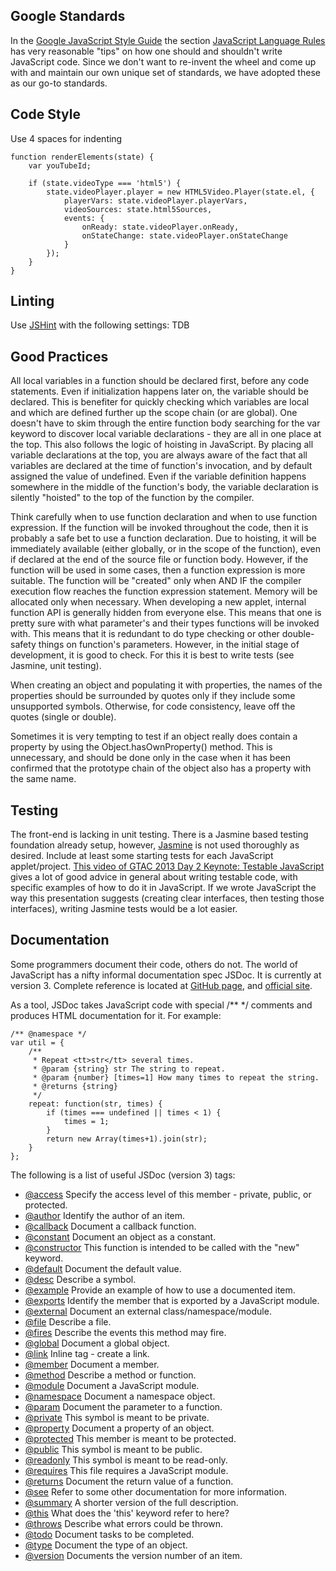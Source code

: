 ## Google Standards
In the [Google JavaScript Style Guide](http://google-styleguide.googlecode.com/svn/trunk/javascriptguide.xml) the section [JavaScript Language Rules](http://google-styleguide.googlecode.com/svn/trunk/javascriptguide.xml#JavaScript_Language_Rules) has very reasonable "tips" on how one should and shouldn't write JavaScript code. Since we don't want to re-invent the wheel and come up with and maintain our own unique set of standards, we have adopted these as our go-to standards.

## Code Style
Use 4 spaces for indenting
```
function renderElements(state) {
    var youTubeId;

    if (state.videoType === 'html5') {
        state.videoPlayer.player = new HTML5Video.Player(state.el, {
            playerVars: state.videoPlayer.playerVars,
            videoSources: state.html5Sources,
            events: {
                onReady: state.videoPlayer.onReady,
                onStateChange: state.videoPlayer.onStateChange
            }
        });
    }
}
```

## Linting
Use [JSHint](http://www.jshint.com/about/) with the following settings:
TDB

## Good Practices

All local variables in a function should be declared first, before any code statements.
Even if initialization happens later on, the variable should be declared. This is benefiter for quickly checking which variables are local and which are defined further up the scope chain (or are global). One doesn't have to skim through the entire function body searching for the var keyword to discover local variable declarations - they are all in one place at the top. This also follows the logic of hoisting in JavaScript. By placing all variable declarations at the top, you are always aware of the fact that all variables are declared at the time of function's invocation, and by default assigned the value of undefined. Even if the variable definition happens somewhere in the middle of the function's body, the variable declaration is silently "hoisted" to the top of the function by the compiler.

Think carefully when to use function declaration and when to use function expression.
If the function will be invoked throughout the code, then it is probably a safe bet to use a function declaration. Due to hoisting, it will be immediately available (either globally, or in the scope of the function), even if declared at the end of the source file or function body. However, if the function will be used in some cases, then a function expression is more suitable. The function will be "created" only when AND IF the compiler execution flow reaches the function expression statement. Memory will be allocated only when necessary. 
When developing a new applet, internal function API is generally hidden from everyone else.
This means that one is pretty sure with what parameter's and their types functions will be invoked with. This means that it is redundant to do type checking or other double-safety things on function's parameters. However, in the initial stage of development, it is good to check. For this it is best to write tests (see Jasmine, unit testing).

When creating an object and populating it with properties, the names of the properties should be surrounded by quotes only if they include some unsupported symbols. Otherwise, for code consistency, leave off the quotes (single or double).

Sometimes it is very tempting to test if an object really does contain a property by using the Object.hasOwnProperty() method. This is unnecessary, and should be done only in the case when it has been confirmed that the prototype chain of the object also has a property with the same name.

## Testing
The front-end is lacking in unit testing. There is a Jasmine based testing foundation already setup, however, [Jasmine](http://pivotal.github.io/jasmine/) is not used thoroughly as desired. Include at least some starting tests for each JavaScript applet/project.
[This video of GTAC 2013 Day 2 Keynote: Testable JavaScript](http://www.youtube.com/watch?feature=player_embedded&v=JjqKQ8ezwKQ) gives a lot of good advice in general about writing testable code, with specific examples of how to do it in JavaScript.  If we wrote JavaScript the way this presentation suggests (creating clear interfaces, then testing those interfaces), writing Jasmine tests would be a lot easier.

## Documentation
Some programmers document their code, others do not. The world of JavaScript has a nifty informal documentation spec JSDoc. It is currently at version 3. Complete reference is located at [GitHub page](https://github.com/jsdoc3/jsdoc), and [official site](http://usejsdoc.org/).

As a tool, JSDoc takes JavaScript code with special /** */ comments and produces HTML documentation for it. For example:

    /** @namespace */
    var util = {
        /**
         * Repeat <tt>str</tt> several times.
         * @param {string} str The string to repeat.
         * @param {number} [times=1] How many times to repeat the string.
         * @returns {string}
         */
        repeat: function(str, times) {
            if (times === undefined || times < 1) {
                times = 1;
            }
            return new Array(times+1).join(str);
        }
    };

The following is a list of useful JSDoc (version 3) tags:
- [@access](http://usejsdoc.org/tags-access.html) Specify the access level of this member - private, public, or protected.
- [@author](http://usejsdoc.org/tags-author.html) Identify the author of an item.
- [@callback](http://usejsdoc.org/tags-callback.html) Document a callback function.
- [@constant](http://usejsdoc.org/tags-constant.html) Document an object as a constant.
- [@constructor](http://usejsdoc.org/tags-constructor.html) This function is intended to be called with the "new" keyword.
- [@default](http://usejsdoc.org/tags-default.html) Document the default value.
- [@desc](http://usejsdoc.org/tags-description.html) Describe a symbol.
- [@example](http://usejsdoc.org/tags-example.html) Provide an example of how to use a documented item.
- [@exports](http://usejsdoc.org/tags-exports.html) Identify the member that is exported by a JavaScript module.
- [@external](http://usejsdoc.org/tags-external.html) Document an external class/namespace/module.
- [@file](http://usejsdoc.org/tags-file.html) Describe a file.
- [@fires](http://usejsdoc.org/tags-fires.html) Describe the events this method may fire.
- [@global](http://usejsdoc.org/tags-global.html) Document a global object.
- [@link](http://usejsdoc.org/tags-link.html) Inline tag - create a link.
- [@member](http://usejsdoc.org/tags-member.html) Document a member.
- [@method](http://usejsdoc.org/tags-method.html) Describe a method or function.
- [@module](http://usejsdoc.org/tags-module.html) Document a JavaScript module.
- [@namespace](http://usejsdoc.org/tags-namespace.html) Document a namespace object.
- [@param](http://usejsdoc.org/tags-param.html) Document the parameter to a function.
- [@private](http://usejsdoc.org/tags-private.html) This symbol is meant to be private.
- [@property](http://usejsdoc.org/tags-property.html) Document a property of an object.
- [@protected](http://usejsdoc.org/tags-protected.html) This member is meant to be protected.
- [@public](http://usejsdoc.org/tags-public.html) This symbol is meant to be public.
- [@readonly](http://usejsdoc.org/tags-readonly.html) This symbol is meant to be read-only.
- [@requires](http://usejsdoc.org/tags-requires.html) This file requires a JavaScript module.
- [@returns](http://usejsdoc.org/tags-returns.html) Document the return value of a function.
- [@see](http://usejsdoc.org/tags-see.html) Refer to some other documentation for more information.
- [@summary](http://usejsdoc.org/tags-summary.html) A shorter version of the full description.
- [@this](http://usejsdoc.org/tags-this.html) What does the 'this' keyword refer to here?
- [@throws](http://usejsdoc.org/tags-throws.html) Describe what errors could be thrown.
- [@todo](http://usejsdoc.org/tags-todo.html) Document tasks to be completed.
- [@type](http://usejsdoc.org/tags-type.html) Document the type of an object.
- [@version](http://usejsdoc.org/tags-version.html) Documents the version number of an item.